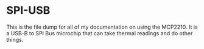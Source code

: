 # SPI-USB

This is the file dump for all of my documentation on using the MCP2210. It is a USB-B to SPI Bus microchip that can take thermal readings and do other things.
